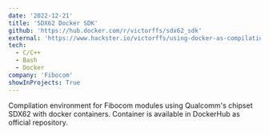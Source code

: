 ```yaml
---
date: '2022-12-21'
title: 'SDX62 Docker SDK'
github: 'https://hub.docker.com/r/victorffs/sdx62_sdk'
external: 'https://www.hackster.io/victorffs/using-docker-as-compilation-environment-for-openlinux-sdk-f23c0a'
tech:
  - C/C++
  - Bash
  - Docker
company: 'Fibocom'
showInProjects: True
---
```


Compilation environment for Fibocom modules using Qualcomm's chipset SDX62 with docker containers. Container is available in DockerHub as official repository.
